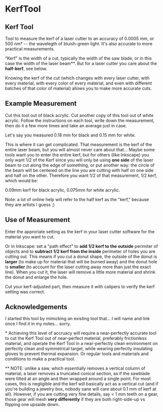 # KerfTool
## Kerf Tool
Tool to measure the kerf of a laser cutter to an accuracy of 0.0005 mm, or 500 nm* -- the wavelegth of bluish-green light. It's also accurate to more practical measurements.

"Kerf" is the width of a cut, typically the width of the saw blade, or in this case the width of the laser beam**. But for a laser cutter you care about the **half-kerf**, see below.

Knowing the kerf of the cut (which changes with every laser cutter, with every material, with every color of every material, and even with different batches of that color of material) allows you to make more accurate cuts.

## Example Measurement
Cut this tool out of black acrylic. Cut another copy of this tool out of white acrylic. Follow the instructions on each tool, write down the measurement, then do it a few more times and take an average just in case.

Let's say you measured 0.18 mm for black and 0.15 mm for white. 

This is where it can get complicated. That measurement is the kerf of the entire laser beam, but you will almost never care about that... Maybe some tools want you to enter the entire kerf, but for others (like Inkscape) you only want 1/2 of the Kerf since you will only be using **one side** of the laser beam to cut along the edge of something, or put another way: the circle of the beam will be centered on the line you are cutting with half on one side and half on the other. Therefore you want 1/2 of that measurement, 1/2 kerf, which would be: 

0.09mm kerf for black acrylic, 0.075mm for white acrylic.

Note: a lot of online help will refer to the half kerf as the "kerf," because they are artists I guess ;)

## Use of Measurement
Enter the approriate setting as the kerf in your laser cutter software for the material you want to cut.

Or in Inkscape: set a "path effect" to **add 1/2 kerf to the outside** perimiter of objects and to **subtract 1/2 kerf from the inside** perimeter of holes you are cutting out. This means if you cut a donut shape, the outside of the donut is **larger** (to make up for material that will be burned away) and the donut hole is **smaller** (to account for the laser cutting away more than just the exact line). When you cut it, the laser will remove a little more material and shrink the donut and enlarge the hole.

Cut your kerf-adjusted part, then measure it with calipers to verify the kerf setting was correct.

## Acknowledgements
I started this tool by mimicking an existing tool that... I will name and link once I find it in my notes... sorry.



\* Achieving this level of accruacy will require a near-perfectly accurate tool to cut the Kerf Tool out of near-perfect material, preferably frictionless material, and operate the Kerf Tool in a near-perfectly clean environment on perfectly clean and symmetrical target, while wearing perfectly insulating gloves to prevent thermal expansion. Or regular tools and materials and conditions to make a practical tool.

\** NOTE: unlike a saw, which essentially removes a vertical column of material, a laser removes a truncated conical section, as if the sawblade were tilted at an angle and then wrapped around a single point. For most cases, this is negligible and the kerf will basically act as a vertical cut (and if you're building a jewelry box, nobody sane will care about 0.1 mm of kerf at all). However, if you are cutting very fine details, say < 1 mm teeth on a gear, those gear will mesh **very differently** if they are both right-side-up vs flipping one upsaide down.
